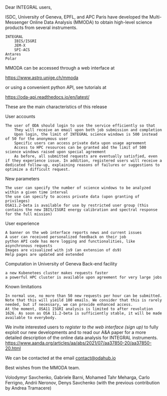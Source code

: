 Dear INTEGRAL users,

ISDC, University of Geneva, EPFL, and APC Paris have developed the Multi-Messenger Online Data Analysis (MMODA) to obtain high-level science products from several instruments.

    INTEGRAL
        IBIS/ISGRI
        JEM-X
        SPI-ACS
    Antares
    Polar

MMODA can be accessed through a web interface at

https://www.astro.unige.ch/mmoda

or using a convenient python API, see tutorials at

https://oda-api.readthedocs.io/en/latest/

These are the main characteristics of this release

User accounts

    The user of ODA should login to use the service efficiently so that
        They will receive an email upon both job submission and completion
        Upon login, the limit of INTEGRAL science windows is 500 instead of 50 for the anonymous user
        Specific users can access private data upon usage agreement
        Access to HPC resources can be granted abd the limit of 500 science windows raised upon special agreement
        As before, all submitted requests are eventually satisfied, even if they experience issue. In addition, registered users will receive a dedicated follow-up, explaining reasons of failures or suggestions to optimize a difficult request.

New parameters

    The user can specify the number of science windows to be analyzed within a given time interval
    the use can specify to access private data (upon granting of privileges)
    OSA11.2-beta is available for use by restricted user group (this contains the new IBIS/ISGRI energy calibration and spectral response for the full mission)

User experience

    A banner on the web interface reports news and current issues
    A user can received personalized feedback on their job
    python API code has more logging and functionalities, like asynchronous requests
    Images are visualized with js9 (an extension of ds9)
    Help pages are updated and extended

Computation in University of Geneva Back-end facility

    a new Kubenetees cluster makes requests faster
    a powerful HPC cluster is available upon agreement for very large jobs

Known limitations

    In normal use, no more than 50 new requests per hour can be submitted. Note that this will yieild 100 emails. We consider that this is rarely needed, but if necessary, we can provide enhanced access.
    At the moment, OSA11 ISGRI analysis is limited to after revolution 1626. As soon as OSA 11.2-beta is sufficiently stable, it will be made available to everybody.

We invite interested users to *register to the web interface (sign up)* to fully exploit our new developments and to read our A&A paper for a more detailed description of the online data analysis for INTEGRAL instruments. https://www.aanda.org/articles/aa/abs/2021/07/aa37850-20/aa37850-20.html

We can be contacted at the email contact@odahub.io 

Best wishes from the MMODA team.

Volodymyr Savchenko, Gabriele Barni, Mohamed Tahr Meharga, Carlo Ferrigno, Andrii Neronov, Denys Savchenko (with the previous contribution by Andrea Tramacere)
